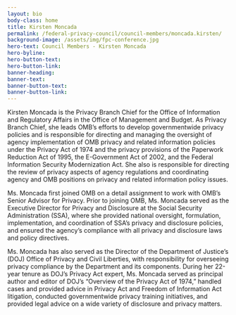 ```yaml
---
layout: bio
body-class: home
title: Kirsten Moncada
permalink: /federal-privacy-council/council-members/moncada.kirsten/
background-image: /assets/img/fpc-conference.jpg
hero-text: Council Members - Kirsten Moncada
hero-byline:
hero-button-text: 
hero-button-link: 
banner-heading: 
banner-text: 
banner-button-text: 
banner-button-link: 
---
```

Kirsten Moncada is the Privacy Branch Chief for the Office of Information and 
Regulatory Affairs in the Office of Management and Budget.  As Privacy Branch 
Chief, she leads OMB’s efforts to develop governmentwide privacy policies and is 
responsible for directing and managing the oversight of agency implementation of 
OMB privacy and related information policies under the Privacy Act of 1974 and 
the privacy provisions of the Paperwork Reduction Act of 1995, the E-Government 
Act of 2002, and the Federal Information Security Modernization Act.  She also 
is responsible for directing the review of privacy aspects of agency regulations 
and coordinating agency and OMB positions on privacy and related information 
policy issues.<p></p>
Ms. Moncada first joined OMB on a detail assignment to work with OMB’s Senior 
Advisor for Privacy.  Prior to joining OMB, Ms. Moncada served as the Executive 
Director for Privacy and Disclosure at the Social Security Administration (SSA), 
where she provided national oversight, formulation, implementation, and 
coordination of SSA’s privacy and disclosure policies, and ensured the agency’s 
compliance with all privacy and disclosure laws and policy directives.<p></p>
Ms. Moncada has also served as the Director of the Department of Justice’s 
(DOJ) Office of Privacy and Civil Liberties, with responsibility for overseeing 
privacy compliance by the Department and its components.  During her 22-year 
tenure as DOJ’s Privacy Act expert, Ms. Moncada served as principal author and 
editor of DOJ’s “Overview of the Privacy Act of 1974,” handled cases and 
provided advice in Privacy Act and Freedom of Information Act litigation, 
conducted governmentwide privacy training initiatives, and provided legal advice 
on a wide variety of disclosure and privacy matters.

